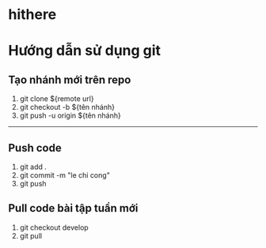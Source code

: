 # hithere
# Hướng dẫn sử dụng git

## Tạo nhánh mới trên repo

<ol>
    <li>git clone ${remote url} </li>
    <li>git checkout -b ${tên nhánh}</li>
    <li>git push -u origin ${tên nhánh}</li>
</ol>

---

## Push code 

<ol>
    <li>git add .</li>
    <li>git commit -m "le chi cong"</li>
    <li>git push</li>
</ol>

## Pull code bài tập tuần mới
<ol>
    <li>git checkout develop</li>
    <li>git pull</li>
</ol>


